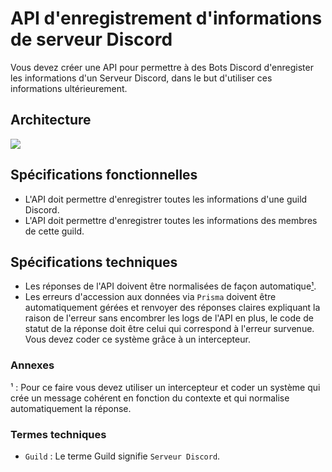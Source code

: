 # API d'enregistrement d'informations de serveur Discord

Vous devez créer une API pour permettre à des Bots Discord d'enregister les informations d'un Serveur Discord, dans le but d'utiliser ces informations ultérieurement.

## Architecture

![](assets/schem.png)

## Spécifications fonctionnelles

- L'API doit permettre d'enregistrer toutes les informations d'une guild Discord.
- L'API doit permettre d'enregistrer toutes les informations des membres de cette guild.

## Spécifications techniques

- Les réponses de l'API doivent être normalisées de façon automatique[¹](#explain).
- Les erreurs d'accession aux données via `Prisma` doivent être automatiquement gérées et renvoyer des réponses claires expliquant la raison de l'erreur sans encombrer les logs de l'API en plus, le code de statut de la réponse doit être celui qui correspond à l'erreur survenue. Vous devez coder ce système grâce à un intercepteur.

### Annexes

<a id="explain"></a>¹ : Pour ce faire vous devez utiliser un intercepteur et coder un système qui crée un message cohérent en fonction du contexte et qui normalise automatiquement la réponse.

### Termes techniques

- `Guild` : Le terme Guild signifie `Serveur Discord`.
